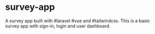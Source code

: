 # survey-app
A survey app built with #laravel #vue and #tailwindcss. This is a basic survey app with sign-in, login and user dashboard.
